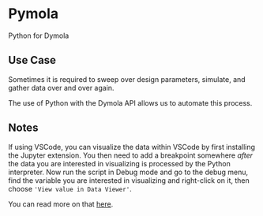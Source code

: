 # Pymola
Python for Dymola

## Use Case
Sometimes it is required to sweep over design parameters, simulate, and gather data over and over again.

The use of Python with the Dymola API allows us to automate this process.

## Notes

If using VSCode, you can visualize the data within VSCode by first installing the Jupyter extension. You then need to add a breakpoint somewhere *after* the data you are interested in visualizing is processed by the Python interpreter. Now run the script in Debug mode and go to the debug menu, find the variable you are interested in visualizing and right-click on it, then choose ```'View value in Data Viewer'```.

You can read more on that [here](https://devblogs.microsoft.com/python/python-in-visual-studio-code-january-2021-release/#data-viewer-when-debugging). 
